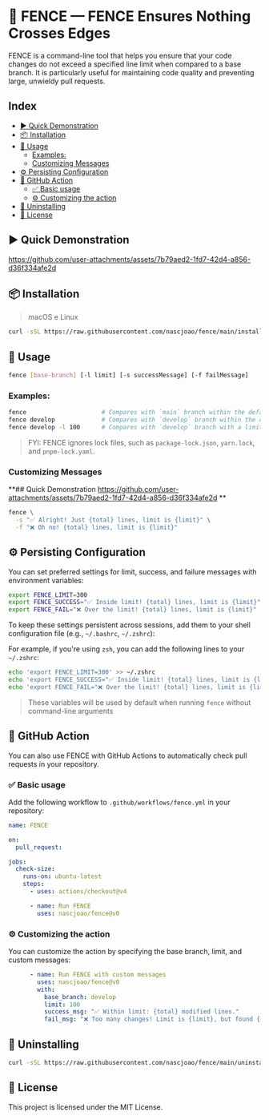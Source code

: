 # 🚧 FENCE — FENCE Ensures Nothing Crosses Edges
FENCE is a command-line tool that helps you ensure that your code changes do not exceed a specified line limit when compared to a base branch. It is particularly useful for maintaining code quality and preventing large, unwieldy pull requests.

## Index
- [▶️ Quick Demonstration](#-quick-demonstration)
- [📦 Installation](#-installation)
- [🚀 Usage](#-usage)
  - [Examples:](#examples)
  - [Customizing Messages](#customizing-messages)
- [⚙️ Persisting Configuration](#-persisting-configuration)
- [🧩 GitHub Action](#-github-action)
  - [✅ Basic usage](#-basic-usage)
  - [⚙️ Customizing the action](#-customizing-the-action)
- [🔄 Uninstalling](#-uninstalling)
- [📄 License](#-license)

## ▶️ Quick Demonstration
https://github.com/user-attachments/assets/7b79aed2-1fd7-42d4-a856-d36f334afe2d

## 📦 Installation
> macOS e Linux

```bash
curl -sSL https://raw.githubusercontent.com/nascjoao/fence/main/install.sh | sh
```

## 🚀 Usage

```bash
fence [base-branch] [-l limit] [-s successMessage] [-f failMessage]
```

### Examples:

```bash
fence                     # Compares with `main` branch within the default limit: 250
fence develop             # Compares with `develop` branch within the default limit: 250
fence develop -l 100      # Compares with `develop` branch with a limit of 100 lines
```

> FYI: FENCE ignores lock files, such as `package-lock.json`, `yarn.lock`, and `pnpm-lock.yaml`.

### Customizing Messages
**## Quick Demonstration
https://github.com/user-attachments/assets/7b79aed2-1fd7-42d4-a856-d36f334afe2d
**
```bash
fence \
  -s "✅ Alright! Just {total} lines, limit is {limit}" \
  -f "❌ Oh no! {total} lines, limit is {limit}"
```

## ⚙️ Persisting Configuration

You can set preferred settings for limit, success, and failure messages with environment variables:

```bash
export FENCE_LIMIT=300
export FENCE_SUCCESS="✅ Inside limit! {total} lines, limit is {limit}"
export FENCE_FAIL="❌ Over the limit! {total} lines, limit is {limit}"
```

To keep these settings persistent across sessions, add them to your shell configuration file (e.g., `~/.bashrc`, `~/.zshrc`):

For example, if you're using `zsh`, you can add the following lines to your `~/.zshrc`:
```bash
echo 'export FENCE_LIMIT=300' >> ~/.zshrc
echo 'export FENCE_SUCCESS="✅ Inside limit! {total} lines, limit is {limit}"' >> ~/.zshrc
echo 'export FENCE_FAIL="❌ Over the limit! {total} lines, limit is {limit}"' >> ~/.zshrc
```

> These variables will be used by default when running `fence` without command-line arguments

## 🧩 GitHub Action

You can also use FENCE with GitHub Actions to automatically check pull requests in your repository.

### ✅ Basic usage

Add the following workflow to `.github/workflows/fence.yml` in your repository:

```yaml
name: FENCE

on:
  pull_request:

jobs:
  check-size:
    runs-on: ubuntu-latest
    steps:
      - uses: actions/checkout@v4

      - name: Run FENCE
        uses: nascjoao/fence@v0
```

### ⚙️ Customizing the action

You can customize the action by specifying the base branch, limit, and custom messages:

```yaml
      - name: Run FENCE with custom messages
        uses: nascjoao/fence@v0
        with:
          base_branch: develop
          limit: 100
          success_msg: "✅ Within limit: {total} modified lines."
          fail_msg: "❌ Too many changes! Limit is {limit}, but found {total}."
```

## 🔄 Uninstalling

```bash
curl -sSL https://raw.githubusercontent.com/nascjoao/fence/main/uninstall.sh | sh
```

## 📄 License

This project is licensed under the MIT License.
